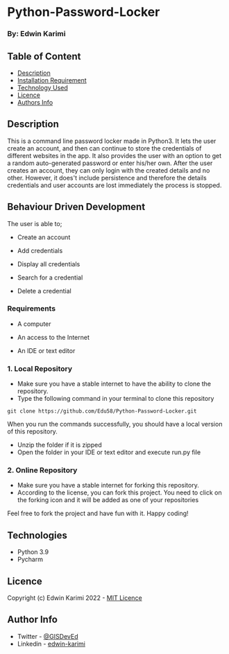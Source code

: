 # Python-Password-Locker

### By: Edwin Karimi

## Table of Content

- [Description](#description)
- [Installation Requirement](#usage)
- [Technology Used](#technologies)
- [Licence](#licence)
- [Authors Info](#author-info)

## Description

This is a command line password locker made in Python3. It lets the user create an account, and then can continue to store the credentials of different websites in the app. It also provides the user with an option to get a random auto-generated password or enter his/her own. After the user creates an account, they can only login with the created details and no other. However, it does't include persistence and therefore the details credentials and user accounts are lost immediately the process is stopped.  


## Behaviour Driven Development

The user is able to;

- Create an account

- Add credentials
- Display all credentials

- Search for a credential
- Delete a credential


### Requirements

- A computer

- An access to the Internet
- An IDE or text editor

### 1. Local Repository

- Make sure you have a stable internet to have the ability to clone the repository.
- Type the following command in your terminal to clone this repository

```
git clone https://github.com/Edu58/Python-Password-Locker.git
```

When you run the commands successfully, you should have a local version of this repository.

- Unzip the folder if it is zipped
- Open the folder in your IDE or text editor and execute run.py file


### 2. Online Repository

- Make sure you have a stable internet for forking this repository.
- According to the license, you can fork this project. You need to click on the forking icon and it will be added as one of your repositories

Feel free to fork the project and have fun with it. Happy coding!

## Technologies

- Python 3.9
- Pycharm

## Licence

Copyright (c) Edwin Karimi 2022 - [MIT Licence](LICENSE)

## Author Info

- Twitter - [@GISDevEd](https://twitter.com/GISDevEd)
- Linkedin - [edwin-karimi](https://www.linkedin.com/in/edwin-karimi/)
